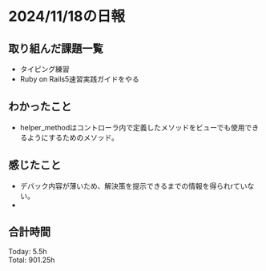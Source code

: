 # 2024/11/18の日報
## 取り組んだ課題一覧
* タイピング練習
* Ruby on Rails5速習実践ガイドをやる
## わかったこと
* helper_methodはコントローラ内で定義したメソッドをビューでも使用できるようにするためのメソッド。     
## 感じたこと
* デバック内容が薄いため、解決策を提示できるまでの情報を得られrていない。
* 
## 合計時間  
Today: 5.5h<br>
Total: 901.25h

